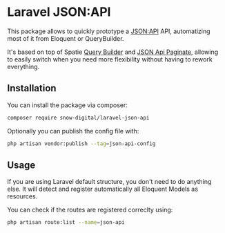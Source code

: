 Laravel JSON:API
===

This package allows to quickly prototype a [JSON:API](https://jsonapi.org) API, automatizing most of it from Eloquent or QueryBuilder.

It's based on top of Spatie [Query Builder](https://github.com/spatie/laravel-query-builder) and [JSON Api Paginate](https://github.com/spatie/laravel-json-api-paginate), allowing to easily switch when you need more flexibility without having to rework everything.

## Installation

You can install the package via composer:

```bash
composer require snow-digital/laravel-json-api
```

Optionally you can publish the config file with:

```bash
php artisan vendor:publish --tag=json-api-config
```

## Usage

If you are using Laravel default structure, you don't need to do anything else. It will detect and register automatically all Eloquent Models as resources.

You can check if the routes are registered correclty using:

```bash
php artisan route:list --name=json-api
```
